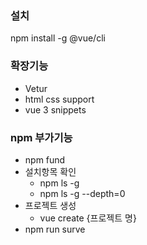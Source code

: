 ### 설치
npm install -g @vue/cli

### 확장기능
- Vetur
- html css support
- vue 3 snippets

### npm 부가기능
- npm fund
- 설치항목 확인
    - npm ls -g
    - npm ls -g --depth=0
- 프로젝트 생성
    - vue create {프로젝트 명}
- npm run surve